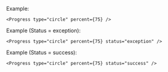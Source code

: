 Example:

    <Progress type="circle" percent={75} />

Example (Status = exception):

    <Progress type="circle" percent={75} status="exception" />

Example (Status = success):

    <Progress type="circle" percent={75} status="success" />